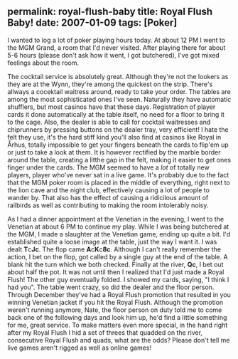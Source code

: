 permalink: royal-flush-baby
title: Royal Flush Baby!
date: 2007-01-09
tags: [Poker]
---
I wanted to log a lot of poker playing hours today. At about 12 PM I went to the MGM Grand, a room that I'd never visited. After playing there for about 5-6 hours (please don't ask how it went, I got butchered), I've got mixed feelings about the room.

<!-- more -->

The cocktail service is absolutely great. Although they're not the lookers as they are at the Wynn, they're among the quickest on the strip. There's allways a cocektail waitress around, ready to take your order. The tables are among the most sophisticated ones I've seen. Naturally they have automatic shufflers, but most casinos have that these days. Registration of player cards it done automatically at the table itself, no need for a floor to bring it to the cage. Also, the dealer is able to call for cocktail waitresses and chiprunners by pressing buttons on the dealer tray, very efficient! I hate the felt they use, it's the hard stiff kind you'll also find at casinos like Royal in Århus, totally impossible to get your fingers beneath the cards to flip'em up or just to take a look at them. It is however rectified by the marble border around the table, creating a litthe gap in the felt, making it easier to get ones finger under the cards. The MGM seemed to have a *lot* of totally new players, player who've never sat in a live game. It's probably due to the fact that the MGM poker room is placed in the middle of everything, right next to the lion cave and the night club, effectively causing a lot of people to wander by. That also has the effect of causing a ridicilous amount of railbirds as well as contributing to making the room intolerably noisy.

As I had a dinner appointment at the Venetian in the evening, I went to the Venetian at about 6 PM to continue my play. While I was being butchered at the MGM, I made a slaughter at the Venetian game, ending up quite a bit. I'd established quite a loose image at the table, just the way I want it. I was dealt **T**c**Jc**. The flop came **A**c**K**c**8c**. Although I can't really remember the action, I bet on the flop, got called by a single guy at the end of the table. A blank hit the turn which we both checked. Finally at the river, **Qc**, I bet out about half the pot. It was not until then I realized that I'd just made a Royal Flush! The other guy eventually folded. I showed my cards, saying, "I think I had you". The table went crazy, so did the dealer and the floor person. Through December they've had a Royal Flush promotion that resulted in you winning Venetian jacket if you hit the Royal Flush. Although the promotion weren't running anymore, Nate, the floor person on duty told me to come back one of the following days and look him up, he'd find a little something for me, great service. To make matters even more special, in the hand right after my Royal Flush I hid a set of threes that quadded on the river, consecutive Royal Flush and quads, what are the odds? Please don't tell me live games aren't rigged as well as online games!
